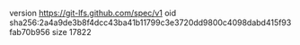 version https://git-lfs.github.com/spec/v1
oid sha256:2a4a9de3b8f4dcc43ba41b11799c3e3720dd9800c4098dabd415f93fab70b956
size 17822

